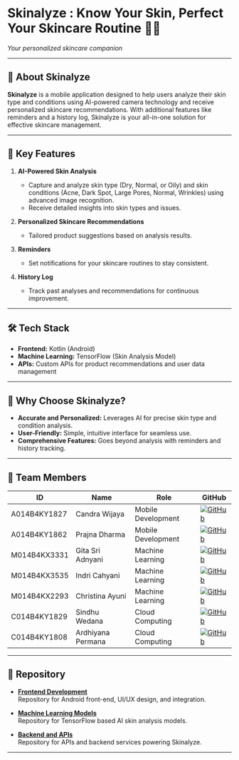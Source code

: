 # **Skinalyze : Know Your Skin, Perfect Your Skincare Routine 🌟✨**  
*Your personalized skincare companion*

---

## 🎯 About Skinalyze  
**Skinalyze** is a mobile application designed to help users analyze their skin type and conditions using AI-powered camera technology and receive personalized skincare recommendations. With additional features like reminders and a history log, Skinalyze is your all-in-one solution for effective skincare management.

---

## 🚀 Key Features  
1. **AI-Powered Skin Analysis**  
   - Capture and analyze skin type (Dry, Normal, or Oily) and skin conditions (Acne, Dark Spot, Large Pores, Normal, Wrinkles) using advanced image recognition.  
   - Receive detailed insights into skin types and issues.  

2. **Personalized Skincare Recommendations**  
   - Tailored product suggestions based on analysis results.  

3. **Reminders**  
   - Set notifications for your skincare routines to stay consistent.  

4. **History Log**  
   - Track past analyses and recommendations for continuous improvement.  

---

## 🛠️ Tech Stack  
- **Frontend:** Kotlin (Android)  
- **Machine Learning:** TensorFlow (Skin Analysis Model)  
- **APIs:** Custom APIs for product recommendations and user data management  

---

## 🎯 Why Choose Skinalyze?  
- **Accurate and Personalized:** Leverages AI for precise skin type and condition analysis.  
- **User-Friendly:** Simple, intuitive interface for seamless use.  
- **Comprehensive Features:** Goes beyond analysis with reminders and history tracking.

---

## 👥 Team Members  

| ID    | Name                    | Role                | GitHub                                     |
|-------|-------------------------|---------------------|--------------------------------------------|
| A014B4KY1827  | Candra Wijaya         | Mobile Development  | [![GitHub](https://img.shields.io/badge/-GitHub-black?logo=github)](https://github.com/CandraWijaya12345) |
| A014B4KY1862  | Prajna Dharma         | Mobile Development  | [![GitHub](https://img.shields.io/badge/-GitHub-black?logo=github)](https://github.com/Prajnadharma)       |
| M014B4KX3331  | Gita Sri Adnyani      | Machine Learning    | [![GitHub](https://img.shields.io/badge/-GitHub-black?logo=github)](https://github.com/gitasriadnyani)     |
| M014B4KX3535  | Indri Cahyani         | Machine Learning    | [![GitHub](https://img.shields.io/badge/-GitHub-black?logo=github)](https://github.com/indrichyni)         |
| M014B4KX2293  | Christina Ayuni       | Machine Learning    | [![GitHub](https://img.shields.io/badge/-GitHub-black?logo=github)](https://github.com/chrisayuni)         |
| C014B4KY1829  | Sindhu Wedana         | Cloud Computing     | [![GitHub](https://img.shields.io/badge/-GitHub-black?logo=github)](https://github.com/Wahsindhu)          |
| C014B4KY1808  | Ardhiyana Permana     | Cloud Computing     | [![GitHub](https://img.shields.io/badge/-GitHub-black?logo=github)](https://github.com/ardhi024)           |

---

## 🔧 Repository  

- **[Frontend Development](https://github.com/C242-PS091-Capstone-Bangkit/app-capstone)**  
  Repository for Android front-end, UI/UX design, and integration.

- **[Machine Learning Models](https://github.com/C242-PS091-Capstone-Bangkit/ML-Project)**  
  Repository for TensorFlow based AI skin analysis models.

- **[Backend and APIs](https://github.com/C242-PS091-Capstone-Bangkit/backend)**  
  Repository for APIs and backend services powering Skinalyze.

---
